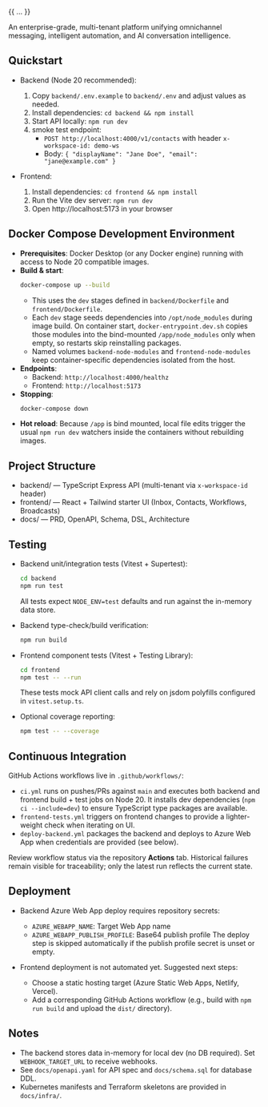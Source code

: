 {{ ... }}

An enterprise-grade, multi-tenant platform unifying omnichannel messaging, intelligent automation, and AI conversation intelligence.

## Quickstart

- Backend (Node 20 recommended):
  1) Copy `backend/.env.example` to `backend/.env` and adjust values as needed.
  2) Install dependencies: `cd backend && npm install`
  3) Start API locally: `npm run dev`
  4) smoke test endpoint:
     - `POST http://localhost:4000/v1/contacts` with header `x-workspace-id: demo-ws`
     - Body: `{ "displayName": "Jane Doe", "email": "jane@example.com" }`

- Frontend:
  1) Install dependencies: `cd frontend && npm install`
  2) Run the Vite dev server: `npm run dev`
  3) Open http://localhost:5173 in your browser

## Docker Compose Development Environment

- **Prerequisites**: Docker Desktop (or any Docker engine) running with access to Node 20 compatible images.
- **Build & start**:
  ```bash
  docker-compose up --build
  ```
  - This uses the `dev` stages defined in `backend/Dockerfile` and `frontend/Dockerfile`.
  - Each `dev` stage seeds dependencies into `/opt/node_modules` during image build. On container start, `docker-entrypoint.dev.sh` copies those modules into the bind-mounted `/app/node_modules` only when empty, so restarts skip reinstalling packages.
  - Named volumes `backend-node-modules` and `frontend-node-modules` keep container-specific dependencies isolated from the host.
- **Endpoints**:
  - Backend: `http://localhost:4000/healthz`
  - Frontend: `http://localhost:5173`
- **Stopping**:
  ```bash
  docker-compose down
  ```
- **Hot reload**: Because `/app` is bind mounted, local file edits trigger the usual `npm run dev` watchers inside the containers without rebuilding images.

## Project Structure

- backend/ — TypeScript Express API (multi-tenant via `x-workspace-id` header)
- frontend/ — React + Tailwind starter UI (Inbox, Contacts, Workflows, Broadcasts)
- docs/ — PRD, OpenAPI, Schema, DSL, Architecture

## Testing

- Backend unit/integration tests (Vitest + Supertest):
  ```bash
  cd backend
  npm run test
  ```
  All tests expect `NODE_ENV=test` defaults and run against the in-memory data store.

- Backend type-check/build verification:
  ```bash
  npm run build
  ```

- Frontend component tests (Vitest + Testing Library):
  ```bash
  cd frontend
  npm test -- --run
  ```
  These tests mock API client calls and rely on jsdom polyfills configured in `vitest.setup.ts`.

- Optional coverage reporting:
  ```bash
  npm test -- --coverage
  ```

## Continuous Integration

GitHub Actions workflows live in `.github/workflows/`:

- `ci.yml` runs on pushes/PRs against `main` and executes both backend and frontend build + test jobs on Node 20. It installs dev dependencies (`npm ci --include=dev`) to ensure TypeScript type packages are available.
- `frontend-tests.yml` triggers on frontend changes to provide a lighter-weight check when iterating on UI.
- `deploy-backend.yml` packages the backend and deploys to Azure Web App when credentials are provided (see below).

Review workflow status via the repository **Actions** tab. Historical failures remain visible for traceability; only the latest run reflects the current state.

## Deployment

- Backend Azure Web App deploy requires repository secrets:
  - `AZURE_WEBAPP_NAME`: Target Web App name
  - `AZURE_WEBAPP_PUBLISH_PROFILE`: Base64 publish profile
  The deploy step is skipped automatically if the publish profile secret is unset or empty.

- Frontend deployment is not automated yet. Suggested next steps:
  - Choose a static hosting target (Azure Static Web Apps, Netlify, Vercel).
  - Add a corresponding GitHub Actions workflow (e.g., build with `npm run build` and upload the `dist/` directory).

## Notes

- The backend stores data in-memory for local dev (no DB required). Set `WEBHOOK_TARGET_URL` to receive webhooks.
- See `docs/openapi.yaml` for API spec and `docs/schema.sql` for database DDL.
- Kubernetes manifests and Terraform skeletons are provided in `docs/infra/`.
